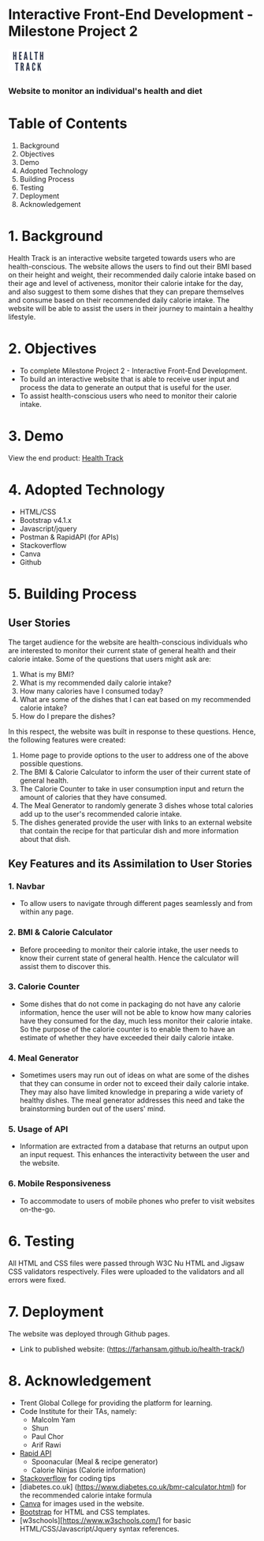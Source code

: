 # Interactive Front-End Development - Milestone Project 2

![health-track logo](images/health_track_logo.png) 
### Website to monitor an individual's health and diet

# Table of Contents
1. Background
2. Objectives
3. Demo
4. Adopted Technology
5. Building Process
6. Testing
7. Deployment
8. Acknowledgement

# 1. Background
Health Track is an interactive website targeted towards users who are health-conscious. The website allows the users to find out their BMI based on their height and weight, their recommended daily calorie intake based on their age and level of activeness, monitor their calorie intake for the day, and also suggest to them some dishes that they can prepare themselves and consume based on their recommended daily calorie intake. The website will be able to assist the users in their journey to maintain a healthy lifestyle.

# 2. Objectives
* To complete Milestone Project 2 - Interactive Front-End Development.
* To build an interactive website that is able to receive user input and process the data to generate an output that is useful for the user.
* To assist health-conscious users who need to monitor their calorie intake.

# 3. Demo
View the end product: [Health Track](https://farhansam.github.io/health-track/)

# 4. Adopted Technology
* HTML/CSS
* Bootstrap v4.1.x
* Javascript/jquery
* Postman & RapidAPI (for APIs)
* Stackoverflow
* Canva
* Github

# 5. Building Process

## User Stories
The target audience for the website are health-conscious individuals who are interested to monitor their current state of general health and their calorie intake. Some of the questions that users might ask are:

1. What is my BMI?
2. What is my recommended daily calorie intake?
3. How many calories have I consumed today?
4. What are some of the dishes that I can eat based on my recommended calorie intake?
5. How do I prepare the dishes?

In this respect, the website was built in response to these questions. Hence, the following features were created:

1. Home page to provide options to the user to address one of the above possible questions.
2. The BMI & Calorie Calculator to inform the user of their current state of general health.
3. The Calorie Counter to take in user consumption input and return the amount of calories that they have consumed.
4. The Meal Generator to randomly generate 3 dishes whose total calories add up to the user's recommended calorie intake.
5. The dishes generated provide the user with links to an external website that contain the recipe for that particular dish and more information about that dish.

## Key Features and its Assimilation to User Stories
### 1. Navbar
* To allow users to navigate through different pages seamlessly and from within any page.
### 2. BMI & Calorie Calculator
* Before proceeding to monitor their calorie intake, the user needs to know their current state of general health. Hence the calculator will assist them to discover this.
### 3. Calorie Counter
* Some dishes that do not come in packaging do not have any calorie information, hence the user will not be able to know how many calories have they consumed for the day, much less monitor their calorie intake. So the purpose of the calorie counter is to enable them to have an estimate of whether they have exceeded their daily calorie intake.
### 4. Meal Generator
* Sometimes users may run out of ideas on what are some of the dishes that they can consume in order not to exceed their daily calorie intake. They may also have limited knowledge in preparing a wide variety of healthy dishes. The meal generator addresses this need and take the brainstorming burden out of the users' mind.
### 5. Usage of API
* Information are extracted from a database that returns an output upon an input request. This enhances the interactivity between the user and the website.
### 6. Mobile Responsiveness
* To accommodate to users of mobile phones who prefer to visit websites on-the-go.

# 6. Testing
All HTML and CSS files were passed through W3C Nu HTML and Jigsaw CSS validators respectively. Files were uploaded to the validators and all errors were fixed.

# 7. Deployment
The website was deployed through Github pages.
* Link to published website: (https://farhansam.github.io/health-track/)

# 8. Acknowledgement
* Trent Global College for providing the platform for learning.
* Code Institute for their TAs, namely:
  * Malcolm Yam
  * Shun
  * Paul Chor
  * Arif Rawi
* [Rapid API](https://rapidapi.com/)
  * Spoonacular (Meal & recipe generator)
  * Calorie Ninjas (Calorie information)
* [Stackoverflow](https://stackoverflow.com/) for coding tips
* [diabetes.co.uk] (https://www.diabetes.co.uk/bmr-calculator.html) for the recommended calorie intake formula
* [Canva](https://www.canva.com/) for images used in the website.
* [Bootstrap](https://getbootstrap.com/) for HTML and CSS templates.
* [w3schools][https://www.w3schools.com/] for basic HTML/CSS/Javascript/Jquery syntax references.

